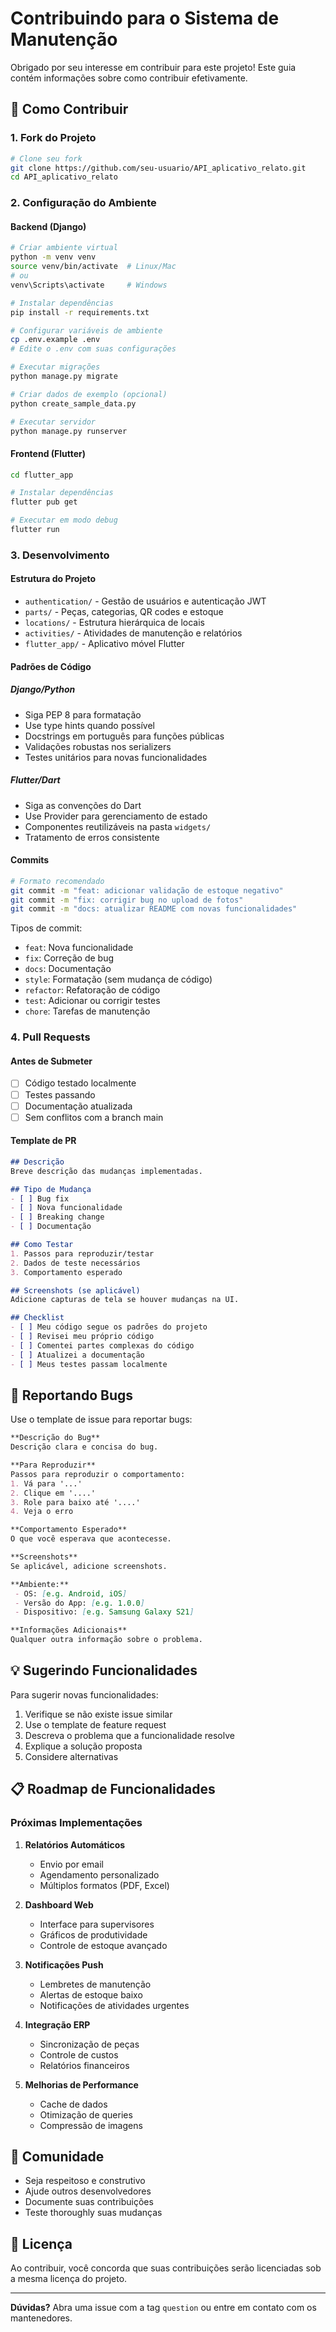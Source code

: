 # Contribuindo para o Sistema de Manutenção

Obrigado por seu interesse em contribuir para este projeto! Este guia contém informações sobre como contribuir efetivamente.

## 🚀 Como Contribuir

### 1. Fork do Projeto
```bash
# Clone seu fork
git clone https://github.com/seu-usuario/API_aplicativo_relato.git
cd API_aplicativo_relato
```

### 2. Configuração do Ambiente

#### Backend (Django)
```bash
# Criar ambiente virtual
python -m venv venv
source venv/bin/activate  # Linux/Mac
# ou
venv\Scripts\activate     # Windows

# Instalar dependências
pip install -r requirements.txt

# Configurar variáveis de ambiente
cp .env.example .env
# Edite o .env com suas configurações

# Executar migrações
python manage.py migrate

# Criar dados de exemplo (opcional)
python create_sample_data.py

# Executar servidor
python manage.py runserver
```

#### Frontend (Flutter)
```bash
cd flutter_app

# Instalar dependências
flutter pub get

# Executar em modo debug
flutter run
```

### 3. Desenvolvimento

#### Estrutura do Projeto
- `authentication/` - Gestão de usuários e autenticação JWT
- `parts/` - Peças, categorias, QR codes e estoque
- `locations/` - Estrutura hierárquica de locais
- `activities/` - Atividades de manutenção e relatórios
- `flutter_app/` - Aplicativo móvel Flutter

#### Padrões de Código

##### Django/Python
- Siga PEP 8 para formatação
- Use type hints quando possível
- Docstrings em português para funções públicas
- Validações robustas nos serializers
- Testes unitários para novas funcionalidades

##### Flutter/Dart
- Siga as convenções do Dart
- Use Provider para gerenciamento de estado
- Componentes reutilizáveis na pasta `widgets/`
- Tratamento de erros consistente

#### Commits
```bash
# Formato recomendado
git commit -m "feat: adicionar validação de estoque negativo"
git commit -m "fix: corrigir bug no upload de fotos"
git commit -m "docs: atualizar README com novas funcionalidades"
```

Tipos de commit:
- `feat`: Nova funcionalidade
- `fix`: Correção de bug
- `docs`: Documentação
- `style`: Formatação (sem mudança de código)
- `refactor`: Refatoração de código
- `test`: Adicionar ou corrigir testes
- `chore`: Tarefas de manutenção

### 4. Pull Requests

#### Antes de Submeter
- [ ] Código testado localmente
- [ ] Testes passando
- [ ] Documentação atualizada
- [ ] Sem conflitos com a branch main

#### Template de PR
```markdown
## Descrição
Breve descrição das mudanças implementadas.

## Tipo de Mudança
- [ ] Bug fix
- [ ] Nova funcionalidade
- [ ] Breaking change
- [ ] Documentação

## Como Testar
1. Passos para reproduzir/testar
2. Dados de teste necessários
3. Comportamento esperado

## Screenshots (se aplicável)
Adicione capturas de tela se houver mudanças na UI.

## Checklist
- [ ] Meu código segue os padrões do projeto
- [ ] Revisei meu próprio código
- [ ] Comentei partes complexas do código
- [ ] Atualizei a documentação
- [ ] Meus testes passam localmente
```

## 🐛 Reportando Bugs

Use o template de issue para reportar bugs:

```markdown
**Descrição do Bug**
Descrição clara e concisa do bug.

**Para Reproduzir**
Passos para reproduzir o comportamento:
1. Vá para '...'
2. Clique em '....'
3. Role para baixo até '....'
4. Veja o erro

**Comportamento Esperado**
O que você esperava que acontecesse.

**Screenshots**
Se aplicável, adicione screenshots.

**Ambiente:**
 - OS: [e.g. Android, iOS]
 - Versão do App: [e.g. 1.0.0]
 - Dispositivo: [e.g. Samsung Galaxy S21]

**Informações Adicionais**
Qualquer outra informação sobre o problema.
```

## 💡 Sugerindo Funcionalidades

Para sugerir novas funcionalidades:

1. Verifique se não existe issue similar
2. Use o template de feature request
3. Descreva o problema que a funcionalidade resolve
4. Explique a solução proposta
5. Considere alternativas

## 📋 Roadmap de Funcionalidades

### Próximas Implementações
1. **Relatórios Automáticos**
   - Envio por email
   - Agendamento personalizado
   - Múltiplos formatos (PDF, Excel)

2. **Dashboard Web**
   - Interface para supervisores
   - Gráficos de produtividade
   - Controle de estoque avançado

3. **Notificações Push**
   - Lembretes de manutenção
   - Alertas de estoque baixo
   - Notificações de atividades urgentes

4. **Integração ERP**
   - Sincronização de peças
   - Controle de custos
   - Relatórios financeiros

5. **Melhorias de Performance**
   - Cache de dados
   - Otimização de queries
   - Compressão de imagens

## 🤝 Comunidade

- Seja respeitoso e construtivo
- Ajude outros desenvolvedores
- Documente suas contribuições
- Teste thoroughly suas mudanças

## 📄 Licença

Ao contribuir, você concorda que suas contribuições serão licenciadas sob a mesma licença do projeto.

---

**Dúvidas?** Abra uma issue com a tag `question` ou entre em contato com os mantenedores.
